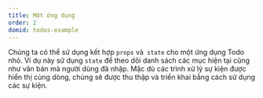 ```yaml
---
title: Một ứng dụng
order: 2
domid: todos-example
---
```


 Chúng ta có thể sử dụng kết hợp `props` và` state` cho một ứng dụng Todo nhỏ. Ví dụ này sử dụng `state` để theo dõi danh sách các mục hiện tại cũng như văn bản mà người dùng đã nhập. Mặc dù các trình xử lý sự kiện được hiển thị cùng dòng, chúng sẽ được thu thập và triển khai bằng cách sử dụng các sự kiện.